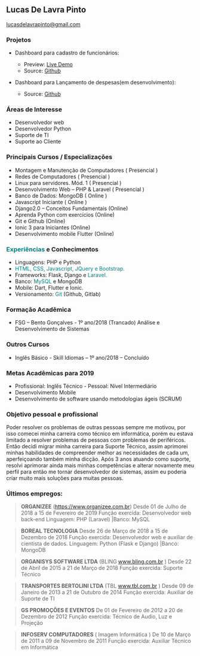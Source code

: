 ## Lucas De Lavra Pinto

lucasdelavrapinto@gmail.com

### Projetos
- Dashboard para cadastro de funcionários:
  - Preview: [Live Demo](http://lucasdev-test-ezoom.epizy.com)
  - Source: [Github](https://github.com/lucasdelavrapinto/ezoom-dev-test)
  
- Dashboard para Lançamento de despesas(em desenvolvimento):
  - Source: [Github](https://github.com/lucasdelavrapinto/meajuda2)

### Áreas de Interesse

- Desenvolvedor web
- Desenvolvedor Python
- Suporte de TI
- Suporte ao Cliente

### Principais Cursos / Especializações

- Montagem e Manutenção de Computadores ( Presencial )
- Redes de Computadores ( Presencial )
- Linux para servidores. Mód. 1 ( Presencial )
- Desenvolvimento Web – PHP & Laravel ( Presencial )
- Banco de Dados: MongoDB ( Online )
- Javascript Iniciante ( Online )
- Django2.0 – Conceitos Fundamentais (Online)
- Aprenda Python com exercícios (Online)
- Git e Github (Online)
- Ionic 3 para Iniciantes (Online)
- Desenvolvimento mobile Flutter (Online)

### <span style="color:teal">Experiências</span> e Conhecimentos

- Linguagens: <span style="color:">PHP</span> e Python
- <span style="color:teal">HTML, CSS, Javascript, JQuery e Bootstrap.</span>
- Frameworks: Flask, Django e <span style="color:teal">Laravel.</span>
- Banco: <span style="color:teal">MySQL</span> e MongoDB
- Mobile: Dart, Flutter e Ionic.
- Versionamento: <span style="color:teal">Git</span> (Github, Gitlab)

### Formação Acadêmica

- FSG – Bento Gonçalves - 1º ano/2018 (Trancado)
  Análise e Desenvolvimento de Sistemas

### Outros Cursos

- Inglês Básico - Skill Idiomas – 1º ano/2018 – Concluído

### Metas Acadêmicas para 2019

- Profissional: Inglês Técnico - Pessoal: Nível Intermediário
- Desenvolvimento Mobile
- Desenvolvimento de software usando metodologias ágeis (SCRUM)


### Objetivo pessoal e profissional

Poder resolver os problemas de outras pessoas sempre me motivou, por isso comecei minha carreira como técnico em informática, porém eu estava limitado a resolver problemas de pessoas com problemas de periféricos.
Então decidi migrar minha carreira para Suporte Técnico, assim aprimorei minhas habilidades de compreender melhor as necessidades de cada um, aperfeiçoando também minha dicção.
Após 3 anos atuando como suporte, resolvi aprimorar ainda mais minhas competências e alterar novamente meu perfil para então me tornar desenvolvedor de sistemas, assim eu poderia criar muito mais soluções para muitas pessoas.


### Últimos empregos:

> **ORGANIZEE** (https://www.organizee.com.br)
> Desde 01 de Julho de 2018 a 15 de Fevereiro de 2019
> Função exercida: Desenvolvedor web back-end
> Linguagem: PHP (Laravel) |Banco: MySQL

> **BOREAL TECNOLOGIA**
> Desde 26 de Março de 2018 a 15 de Dezembro de 2018
> Função exercida: Desenvolvedor web e auxiliar de cientista de dados.
> Linguagem: Python (Flask e Django) |Banco: MongoDB

> **ORGANISYS SOFTWARE LTDA** (BLING www.bling.com.br )
> Desde 22 de Abril de 2015 a 21 de Março de 2018
> Função exercida: Suporte Técnico

> **TRANSPORTES BERTOLINI LTDA** (TBL www.tbl.com.br )
> Desde 09 de Janeiro de 2013 a 21 de Outubro de 2014
> Função exercida: Auxiliar de Suporte de TI

> **GS PROMOÇÕES E EVENTOS**
> De 01 de Fevereiro de 2012 a 20 de Dezembro de 2012
> Função exercida: Técnico de Audio, Luz e Projeção

> **INFOSERV COMPUTADORES** ( Imagem Informática )
> De 10 de Março de 2011 a 09 de Novembro de 2011
> Função exercida: Auxiliar Técnico em Informática
